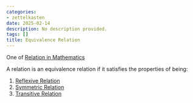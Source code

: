 ```yaml
---
categories:
- zettelkasten
date: 2025-02-14
description: No description provided.
tags: []
title: Equivalence Relation
---
```


One of [Relation in Mathematics](Relation%20in%20Mathematics.md)

A relation is an equivalence relation if it satisfies the properties of being:

1. [Reflexive Relation](Reflexive%20Relation.md)
2. [Symmetric Relation](Symmetric%20Relation.md)
3. [Transitive Relation](Transitive%20Relation.md)